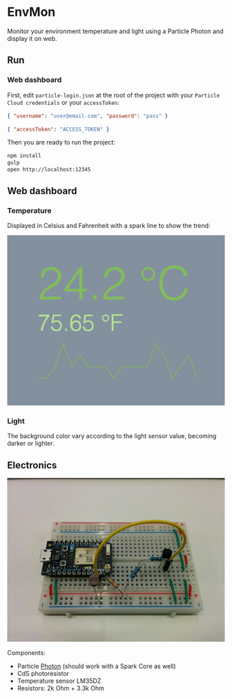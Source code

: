 # EnvMon
Monitor your environment temperature and light using a Particle Photon and display it on web.

## Run

### Web dashboard

First, edit `particle-login.json` at the root of the project with your `Particle Cloud credentials` or your `accessToken`:

```json
{ "username": "user@email.com", "password": "pass" }
```

```json
{ "accessToken": "ACCESS_TOKEN" }
```

Then you are ready to run the project:

```shell
npm install
gulp
open http://localhost:12345
```

## Web dashboard

### Temperature
Displayed in Celsius and Fahrenheit with a spark line to show the trend:

![screenshot](./screenshot.png)

### Light
The background color vary according to the light sensor value, becoming darker or lighter.

## Electronics

![electronics](./electronics.png)

Components:
* Particle [Photon](https://store.particle.io/collections/photon) (should work with a Spark Core as well)
* CdS photoresistor
* Temperature sensor LM35DZ
* Resistors: 2k Ohm + 3.3k Ohm
